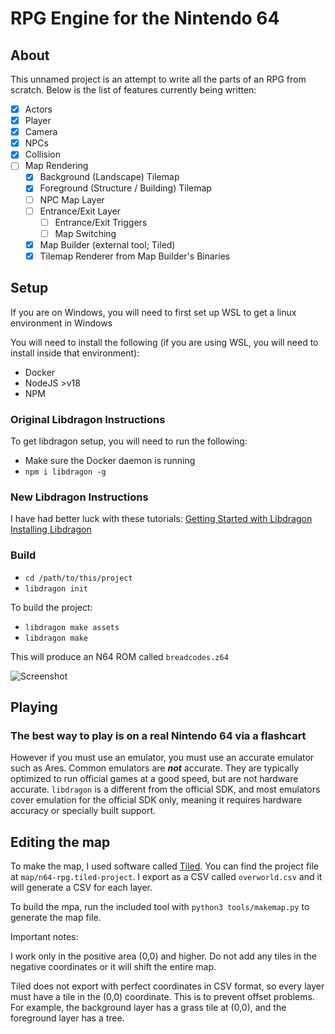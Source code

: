 # RPG Engine for the Nintendo 64

## About

This unnamed project is an attempt to write all the parts of an RPG from scratch. Below is the list of features currently being written:

- [x] Actors
- [x] Player
- [x] Camera
- [x] NPCs
- [x] Collision
- [ ] Map Rendering
  - [x] Background (Landscape) Tilemap
  - [x] Foreground (Structure / Building) Tilemap
  - [ ] NPC Map Layer
  - [ ] Entrance/Exit Layer
    - [ ] Entrance/Exit Triggers
    - [ ] Map Switching
  - [x] Map Builder (external tool; Tiled)
  - [x] Tilemap Renderer from Map Builder's Binaries

## Setup

If you are on Windows, you will need to first set up WSL to get a linux environment in Windows

You will need to install the following (if you are using WSL, you will need to install inside that environment):

- Docker
- NodeJS >v18
- NPM

### Original Libdragon Instructions

To get libdragon setup, you will need to run the following:

- Make sure the Docker daemon is running
- `npm i libdragon -g`

### New Libdragon Instructions

I have had better luck with these tutorials:
[Getting Started with Libdragon](https://n64squid.com/homebrew/libdragon/setup/)
[Installing Libdragon](https://github.com/DragonMinded/libdragon/wiki/Installing-libdragon)

### Build

- `cd /path/to/this/project`
- `libdragon init`

To build the project:

- `libdragon make assets`
- `libdragon make`

This will produce an N64 ROM  called `breadcodes.z64`

![Screenshot](screenshot.png)

## Playing

### The best way to play is on a real Nintendo 64 via a flashcart

However if you must use an emulator, you must use an accurate emulator such as Ares. Common emulators are ***not*** accurate. They are typically optimized to run official games at a good speed, but are not hardware accurate. `libdragon` is a different from the official SDK, and most emulators cover emulation for the official SDK only, meaning it requires hardware accuracy or specially built support.


## Editing the map

To make the map, I used software called [Tiled](https://thorbjorn.itch.io/tiled?download). You can find the project file at `map/n64-rpg.tiled-project`. I export as a CSV called `overworld.csv` and it will generate a CSV for each layer. 

To build the mpa, run the included tool with `python3 tools/makemap.py` to generate the map file.

Important notes:

I work only in the positive area (0,0) and higher. Do not add any tiles in the negative coordinates or it will shift the entire map.

Tiled does not export with perfect coordinates in CSV format, so every layer must have a tile in the (0,0) coordinate. This is to prevent offset problems. For example, the background layer has a grass tile at (0,0), and the foreground layer has a tree.
